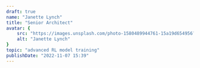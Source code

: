 ```yaml
---
draft: true
name: "Janette Lynch"
title: "Senior Architect"
avatar: {
    src: "https://images.unsplash.com/photo-1580489944761-15a19d654956?&fit=crop&w=280",
    alt: "Janette Lynch"
}
topic: "advanced RL model training"
publishDate: "2022-11-07 15:39"
---
```

